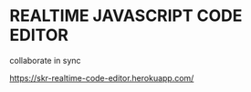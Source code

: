 # REALTIME JAVASCRIPT CODE EDITOR
collaborate in sync

https://skr-realtime-code-editor.herokuapp.com/
